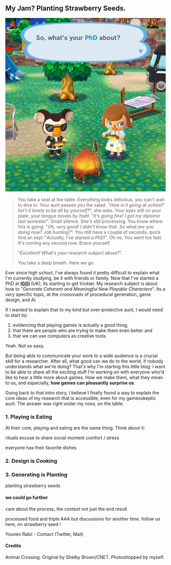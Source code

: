 ## My Jam? Planting Strawberry Seeds.

![Two Animal Crossing characters by a campfire, eating fish. One asks the other: "So, what's your PhD about?"](img/post/animal-crossing-phd.png)


> You take a seat at the table. Everything looks delicious, you can't wait to dive in. Your aunt passes you the salad. "*How is it going at school? Isn't it lonely to be all by yourself?*", she asks. Your eyes still on your plate, your tongue moves by itself. "*It's going fine! I got my diploma last semester*". Small silence. She's still processing. You know where this is going.
"*Oh, very good! I didn't know that. So what are you doing now? Job hunting?*". You still have a couple of seconds, quick find an expl-"*Actually, I've started a PhD!*". Oh no. You went too fast. It's coming any second now. Brace yourself.
>
>
>"*Excellent! What's your research subject about?*".
>
> You take a deep breath. Here we go.

Ever since high school, I've always found it pretty difficult to explain what I'm currently studying, be it with friends or family. Now that I've started a PhD at **[IGGI](https://iggi.org.uk/)** (UK), its starting to get trickier. My research subject is about how to "*Generate Coherent and Meaningful New Playable Characters*". Its a very specific topic, at the crossroads of procedural generation, game design, and AI.

If I wanted to explain that to my kind but over-protective aunt, I would need to start by:
1. evidencing that playing games is actually a good thing,
1. that there are people who are trying to make them even better and
1. that we can use computers as creative tools.

Yeah. Not so easy.

But being able to communicate your work to a wide audience is a crucial skill for a researcher. After all, what good can we do to the world, if nobody understands what we're doing? That's why I'm starting this little blog: I want to be able to share all the exciting stuff I'm working on with everyone who'd like to hear a little more about games. How we make them, what they mean to us, and especially, **how games can pleasantly surprise us**.

Going back to that intro story, I believe I finally found a way to explain the core ideas of my research that is accessible, even for my gameoskeptic aunt. The answer was right under my nose, on the table.

### 1.  Playing is Eating

At their core, playing and eating are the same thing. Think about it:

rituals
excuse to share social moment
comfort / stress

everyone has their favorite dishes

### 2.  Design is Cooking





### 3. Generating is Planting



planting strawberry seeds

#### we could go further
care about the process, the context not just the end result

processed food and triple AAA
but discussions for another time.
follow us
here, on strawberry seed !

Younès Rabii - Contact (Twitter, Mail)



#### Credits

Animal Crossing: Original by Shelby Brown/CNET. Photoshopped by myself.
